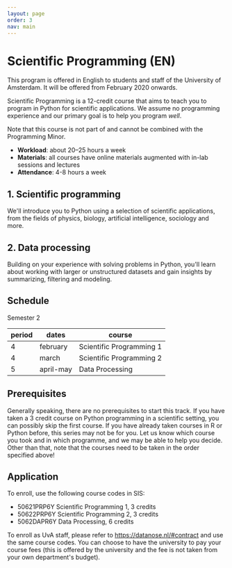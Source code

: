```yaml
---
layout: page
order: 3
nav: main
---
```


# Scientific Programming (EN)

This program is offered in English to students and staff of the University of Amsterdam. It will be offered from February 2020 onwards.

Scientific Programming is a 12-credit course that aims to teach you to program in Python for scientific applications. We assume no programming experience and our primary goal is to help you program *well*.

Note that this course is not part of and cannot be combined with the Programming Minor.

- **Workload**: about 20–25 hours a week
- **Materials**: all courses have online materials augmented with in-lab sessions and lectures
- **Attendance**: 4-8 hours a week

## 1. Scientific programming

We'll introduce you to Python using a selection of scientific applications, from the fields of physics, biology, artificial intelligence, sociology and more.

## 2. Data processing

Building on your experience with solving problems in Python, you'll learn about working with larger or unstructured datasets and gain insights by summarizing, filtering and modeling.

## Schedule

<!--

Semester 1

| period | dates             | course                       |  
| ------ | ----------------- | ---------------------------- |  
| 1      | september-october | Scientific Programming 1 + 2 |  
| 2      | november-december | Data Processing              |  

-->

Semester 2

| period | dates             | course                       |  
| ------ | ----------------- | ---------------------------- |  
| 4      | february          | Scientific Programming 1     |  
| 4      | march             | Scientific Programming 2     |
| 5      | april-may         | Data Processing              |  



## Prerequisites

Generally speaking, there are no prerequisites to start this track. If you have taken a 3 credit course on Python programming in a scientific setting, you can possibly skip the first course. If you have already taken courses in R or Python before, this series may not be for you. Let us know which course you took and in which programme, and we may be able to help you decide. Other than that, note that the courses need to be taken in the order specified above!


## Application

To enroll, use the following course codes in SIS:

- 50621PRP6Y Scientific Programming 1, 3 credits
- 50622PRP6Y Scientific Programming 2, 3 credits
- 5062DAPR6Y Data Processing, 6 credits

To enroll as UvA staff, please refer to <https://datanose.nl/#contract> and use the same course codes. You can choose to have the university to pay your course fees (this is offered by the university and the fee is not taken from your own department's budget).
